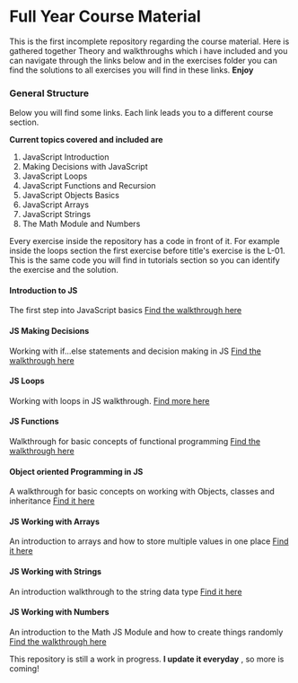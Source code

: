 # Full Year Course Material

This is the first incomplete repository regarding the course material. Here is gathered
together Theory and walkthroughs which i have included and you can navigate through the
links below and in the exercises folder you can find the solutions to all exercises you
will find in these links. **Enjoy**

### General Structure

Below you will find some links. Each link leads you to a different course section.

**Current topics covered and included are**

1. JavaScript Introduction
2. Making Decisions with JavaScript
3. JavaScript Loops
4. JavaScript Functions and Recursion
5. JavaScript Objects Basics
6. JavaScript Arrays
7. JavaScript Strings
8. The Math Module and Numbers

Every exercise inside the repository has a code in front of it. For example inside the loops section
the first exercise before title's exercise is the L-01. This is the same code you will find in tutorials
section so you can identify the exercise and the solution.

#### Introduction to JS

The first step into JavaScript basics [Find the walkthrough here](https://www.goconqr.com/en-US/c/59774/course_modules/89327)

#### JS Making Decisions

Working with if...else statements and decision making in JS [Find the walkthrough here](https://www.goconqr.com/en/c/59891)

#### JS Loops

Working with loops in JS walkthrough. [Find more here](https://www.goconqr.com/en-US/c/60238/course_modules/106652)

#### JS Functions

Walkthrough for basic concepts of functional programming [Find the walkthrough here](https://www.goconqr.com/en-US/c/60360/course_modules/90158)

#### Object oriented Programming in JS

A walkthrough for basic concepts on working with Objects, classes and inheritance [Find it here](https://www.goconqr.com/c/60777-js-objects-basics/course_modules/90823-course-s-objectives?=)

#### JS Working with Arrays

An introduction to arrays and how to store multiple values in one place [Find it here](https://www.goconqr.com/en/c/61130/course_modules/91401)

#### JS Working with Strings

An introduction walkthrough to the string data type [Find it here](https://www.goconqr.com/c/61278-js-strings-data-type/course_modules/91617-course-s-objectives?=)

#### JS Working with Numbers

An introduction to the Math JS Module and how to create things randomly [Find the walkthrough here](https://www.goconqr.com/en-US/c/62053/course_modules/92727)

This repository is still a work in progress. **I update it everyday** , so more is coming!
